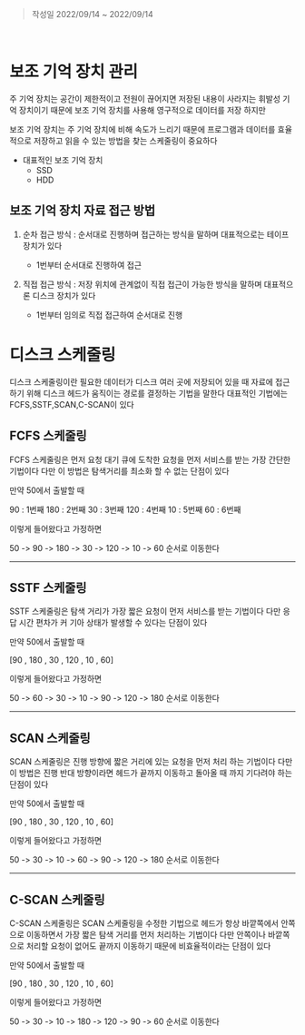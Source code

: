 > 작성일 2022/09/14 ~ 2022/09/14

<br>

# 보조 기억 장치 관리

주 기억 장치는 공간이 제한적이고 전원이 끊어지면 저장된 내용이 사라지는 휘발성 기억 장치이기 때문에 보조 기억 장치를 사용해 영구적으로 데이터를 저장 하지만

보조 기억 장치는 주 기억 장치에 비해 속도가 느리기 때문에 프로그램과 데이터를 효율적으로 저장하고 읽을 수 있는 방법을 찾는 스케줄링이 중요하다 

 * 대표적인 보조 기억 장치
    * SSD 
    * HDD

## 보조 기억 장치 자료 접근 방법

1. 순차 접근 방식 : 순서대로 진행하며 접근하는 방식을 말하며 대표적으로는 테이프 장치가 있다

    * 1번부터 순서대로 진행하여 접근

2. 직접 접근 방식 : 저장 위치에 관계없이 직접 접근이 가능한 방식을 말하며 대표적으론 디스크 장치가 있다

    * 1번부터 임의로 직접 접근하여 순서대로 진행 


# 디스크 스케줄링

디스크 스케줄링이란 필요한 데이터가 디스크 여러 곳에 저장되어 있을 때 자료에 접근하기 위해 디스크 헤드가 움직이는 경로를 결정하는 기법을 말한다 대표적인 기법에는 FCFS,SSTF,SCAN,C-SCAN이 있다

## FCFS 스케줄링

FCFS 스케줄링은 먼저 요청 대기 큐에 도착한 요청을 먼저 서비스를 받는 가장 간단한 기법이다 다만 이 방법은 탐색거리를 최소화 할 수 없는 단점이 있다

만약 50에서 출발할 때 

90 : 1번째
180 : 2번째
30 : 3번째
120 : 4번째
10 : 5번째
60 : 6번째

이렇게 들어왔다고 가정하면 

50 -> 90 -> 180 -> 30 -> 120 -> 10 -> 60 순서로 이동한다

---

## SSTF 스케줄링

SSTF 스케줄링은 탐색 거리가 가장 짧은 요청이 먼저 서비스를 받는 기법이다 다만 응답 시간 편차가 커 기아 상태가 발생할 수 있다는 단점이 있다

만약 50에서 출발할 때 

[90 , 180 , 30 , 120 , 10 , 60] 

이렇게 들어왔다고 가정하면 

50 -> 60 -> 30 -> 10 -> 90 -> 120 -> 180 순서로 이동한다

---

## SCAN 스케줄링

SCAN 스케줄링은 진행 방향에 짧은 거리에 있는 요청을 먼저 처리 하는 기법이다 다만 이 방법은 진행 반대 방향이라면
헤드가 끝까지 이동하고 돌아올 때 까지 기다려야 하는 단점이 있다

만약 50에서 출발할 때 

[90 , 180 , 30 , 120 , 10 , 60] 

이렇게 들어왔다고 가정하면 

50 -> 30 -> 10 -> 60 -> 90 -> 120 -> 180 순서로 이동한다 

---

## C-SCAN 스케줄링

C-SCAN 스케줄링은 SCAN 스케줄링을 수정한 기법으로 헤드가 항상 바깥쪽에서 안쪽으로 이동하면서 가장 짧은 탐색 거리를 먼저 처리하는 기법이다
다만 안쪽이나 바깥쪽으로 처리할 요청이 없어도 끝까지 이동하기 때문에 비효율적이라는 단점이 있다

만약 50에서 출발할 때 

[90 , 180 , 30 , 120 , 10 , 60] 

이렇게 들어왔다고 가정하면 

50 -> 30 -> 10 -> 180 -> 120 -> 90 -> 60 순서로 이동한다 